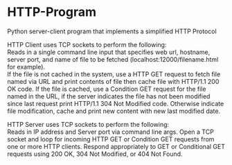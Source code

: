# HTTP-Program

Python server-client program that implements a simplified HTTP Protocol

HTTP Client uses TCP sockets to perform the following:  
Reads in a single command line input that specifies web url, hostname, server port, and name of file to be fetched (localhost:12000/filename.html for example).  
If the file is not cached in the system, use a HTTP GET request to fetch file named via URL and print contents of file then cache file with HTTP/1.1 200 OK code. 
If the file is cached, use a Condition GET request for the file named in the URL, if the server indicates the file has not been modified since last request print HTTP/1.1 304 Not Modified code. Otherwise indicate file modification, cache and print new content with new last modified date.

HTTP Server uses TCP sockets to perform the following:  
Reads in IP address and Server port via command line args. 
Open a TCP socket and loop for incoming HTTP GET or Condition GET requests from one or more HTTP clients. 
Respond appropriately to GET or Conditional GET requests using 200 OK, 304 Not Modified, or 404 Not Found.

